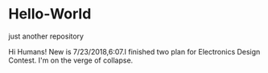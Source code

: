 # Hello-World
just another repository

Hi Humans!
New is 7/23/2018,6:07.I finished two plan for Electronics Design Contest.
I'm on the verge of collapse.
